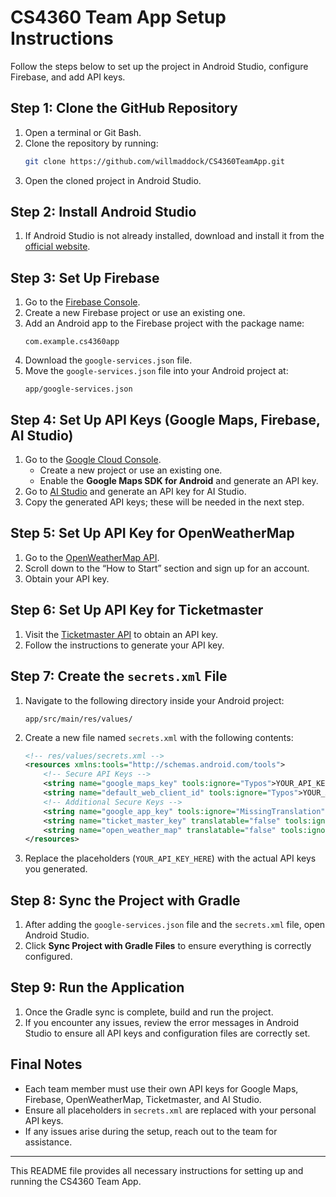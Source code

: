 
# CS4360 Team App Setup Instructions

Follow the steps below to set up the project in Android Studio, configure Firebase, and add API keys.

## Step 1: Clone the GitHub Repository
1. Open a terminal or Git Bash.
2. Clone the repository by running:
   ```bash
   git clone https://github.com/willmaddock/CS4360TeamApp.git
   ```
3. Open the cloned project in Android Studio.

## Step 2: Install Android Studio
1. If Android Studio is not already installed, download and install it from the [official website](https://developer.android.com/studio).

## Step 3: Set Up Firebase
1. Go to the [Firebase Console](https://console.firebase.google.com/).
2. Create a new Firebase project or use an existing one.
3. Add an Android app to the Firebase project with the package name:
   ```
   com.example.cs4360app
   ```
4. Download the `google-services.json` file.
5. Move the `google-services.json` file into your Android project at:
   ```
   app/google-services.json
   ```

## Step 4: Set Up API Keys (Google Maps, Firebase, AI Studio)
1. Go to the [Google Cloud Console](https://console.cloud.google.com/).
   - Create a new project or use an existing one.
   - Enable the **Google Maps SDK for Android** and generate an API key.
2. Go to [AI Studio](https://aistudio.google.com/app/apikey) and generate an API key for AI Studio.
3. Copy the generated API keys; these will be needed in the next step.

## Step 5: Set Up API Key for OpenWeatherMap
1. Go to the [OpenWeatherMap API](https://openweathermap.org/api/one-call-3).
2. Scroll down to the “How to Start” section and sign up for an account.
3. Obtain your API key.

## Step 6: Set Up API Key for Ticketmaster
1. Visit the [Ticketmaster API](https://developer.ticketmaster.com/products-and-docs/apis/getting-started/) to obtain an API key.
2. Follow the instructions to generate your API key.

## Step 7: Create the `secrets.xml` File
1. Navigate to the following directory inside your Android project:
   ```
   app/src/main/res/values/
   ```
2. Create a new file named `secrets.xml` with the following contents:

   ```xml
   <!-- res/values/secrets.xml -->
   <resources xmlns:tools="http://schemas.android.com/tools">
       <!-- Secure API Keys -->
       <string name="google_maps_key" tools:ignore="Typos">YOUR_API_KEY_HERE</string>
       <string name="default_web_client_id" tools:ignore="Typos">YOUR_API_KEY_HERE</string>
       <!-- Additional Secure Keys -->
       <string name="google_app_key" tools:ignore="MissingTranslation">YOUR_API_KEY_HERE</string>
       <string name="ticket_master_key" translatable="false" tools:ignore="MissingTranslation">YOUR_API_KEY_HERE</string>
       <string name="open_weather_map" translatable="false" tools:ignore="MissingTranslation">YOUR_API_KEY_HERE</string>
   </resources>
   ```

3. Replace the placeholders (`YOUR_API_KEY_HERE`) with the actual API keys you generated.

## Step 8: Sync the Project with Gradle
1. After adding the `google-services.json` file and the `secrets.xml` file, open Android Studio.
2. Click **Sync Project with Gradle Files** to ensure everything is correctly configured.

## Step 9: Run the Application
1. Once the Gradle sync is complete, build and run the project.
2. If you encounter any issues, review the error messages in Android Studio to ensure all API keys and configuration files are correctly set.

## Final Notes
- Each team member must use their own API keys for Google Maps, Firebase, OpenWeatherMap, Ticketmaster, and AI Studio.
- Ensure all placeholders in `secrets.xml` are replaced with your personal API keys.
- If any issues arise during the setup, reach out to the team for assistance.

---

This README file provides all necessary instructions for setting up and running the CS4360 Team App.
